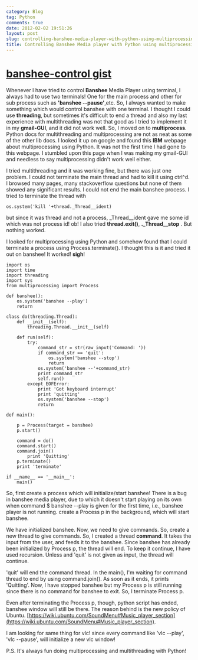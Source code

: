 ```yaml
---
category: Blog
tag: Python
comments: true
date: 2012-02-02 19:51:26
layout: post
slug: controlling-banshee-media-player-with-python-using-multiprocessing-and-threading
title: Controlling Banshee Media player with Python using multiprocessing and threading
---
```


# [banshee-control gist](https://gist.github.com/1719217)

Whenever I have tried to control **Banshee** Media Player using terminal, I always had to use two terminals! One for the main process and other for sub process such as **'banshee --pause'**,etc.
So, I always wanted to make something which would control banshee with one terminal.
I thought I could use **threading**, but sometimes it's difficult to end a thread and also my last experience with multithreading was not that good as I tried to implement it in my **gmail-GUI**, and it did not work well.
So, I moved on to **multiprocess**. Python docs for multithreading and multiprocessing are not as neat as some of the other lib docs. I looked it up on google and found this **IBM** webpage about multiprocessing using Python. It was not the first time I had gone to this webpage. I stumbled upon this page when I was making my gmail-GUI and needless to say multiprocessing didn't work well either.

I tried multithreading and it was working fine, but there was just one problem. I could not terminate the main thread and had to kill it using ctrl^d. I browsed many pages, many stackoverflow questions but none of them showed any significant results. I could not end the main banshee process. I tried to terminate the thread with 
    
    os.system('kill '+thread._Thread__ident) 

but since it was thread and not a process, _Thread__ident gave me some id which was not process id! ob! I also tried **thread.exit()**, **._Thread__stop** . But nothing worked.

I looked for multiprocessing using Python and somehow found that I could terminate a process using Process.terminate(). I thought this is it and tried it out on banshee! It worked! **sigh**!

    
    import os
    import time
    import threading
    import sys
    from multiprocessing import Process
    
    def banshee():
    	os.system('banshee --play')
    	return
    
    class do(threading.Thread):
    	def __init__(self):
    		threading.Thread.__init__(self)
    
    	def run(self):
    		try:
    			command_str = str(raw_input('Command: '))
    			if command_str == 'quit':
    				os.system('banshee --stop')
    				return
    			os.system('banshee --'+command_str)
    			print command_str
    			self.run()
    		except EOFError:
    			print 'Got keyboard interrupt'
    			print 'quitting'
    			os.system('banshee --stop')
    			return
    
    def main():
    
    	p = Process(target = banshee)
    	p.start()
    
    	command = do()
    	command.start()
    	command.join()
            print 'Quitting'
    	p.terminate()
    	print 'terminate'
    
    if __name__ == '__main__':
    	main()
    




So, first create a process which will initialize/start banshee!
There is a bug in banshee media player, due to which it doesn't start playing on its own when command
$ banshee --play is given for the first time, i.e., banshee player is not running.
create a Process p in the background, which will start banshee.

We have initialized banshee. Now, we need to give commands. So, create a new thread to give commands.
So, I created a thread **command**. It takes the input from the user, and feeds it to the banshee.
Since banshee has already been initialized by Process p, the thread will end. To keep it continue, I have used recursion. Unless and 'quit' is not given as input, the thread will continue.

'quit' will end the command thread. In the main(), I'm waiting for command thread to end by using command.join(). As soon as it ends, it prints 'Quitting'. Now, I have stopped banshee but my Process p is still running since there is no command for banshee to exit. So, I terminate Process p.

Even after terminating the Process p, though, python script has ended, banshee window will still be there. The reason behind is the new policy of Ubuntu. [https://wiki.ubuntu.com/SoundMenu#Music_player_section](https://wiki.ubuntu.com/SoundMenu#Music_player_section).

I am looking for same thing for vlc! since every command like 'vlc --play', 'vlc --pause', will initialize a new vlc window!

P.S. It's always fun doing multiprocessing and multithreading with Python!
